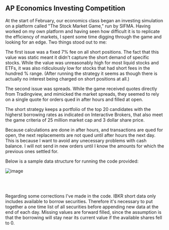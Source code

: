 ## AP Economics Investing Competition


At the start of February, our economics class began an investing simulation on a platform called "The Stock Market Game," run by SIFMA. Having worked on my own platform and having seen how difficult it is to replicate the efficiency of markets, I spent some time digging through the game and looking for an edge. Two things stood out to me:

The first issue was a fixed 7% fee on all short positions. The fact that this value was static meant it didn't capture the short demand of specific stocks. While the value was unreasonably high for most liquid stocks and ETFs, it was also ridiculously low for stocks that had short fees in the hundred % range. (After running the strategy it seems as though there is actually no interest being charged on short positions at all.)

The second issue was spreads. While the game received quotes directly from Tradingview, and mimicked the market spreads, they seemed to rely on a single quote for orders qued in after hours and filled at open. 

The short strategy keeps a portfolio of the top 20 candidates with the higherst borrowing rates as indicated on Interactive Brokers, that also meet the game criteria of 25 million market cap and 3 dollar share price. 

Because calculations are done in after hours, and transactions are qued for open, the next replacements are not qued until after hours the next day. This is because I want to avoid any unecessary problems with cash balance. I will not send in new orders until I know the amounts for which the previous ones settled for. 

Below is a sample data structure for running the code provided:

![image](https://user-images.githubusercontent.com/102199762/218278412-e4007e8a-b99d-40a7-971e-2dc3371181f9.png)

</br>
</br>

Regarding some corrections I've made in the code. IBKR short data only includes available to borrow securities. Therefore it's necessary to put together a one time list of all securities before appending new data at the end of each day. Missing values are forward filled, since the assumption is that the borrowing will stay near its current value if the available shares fell to 0. 



